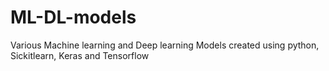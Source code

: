 # ML-DL-models
Various Machine learning and Deep learning Models created using python, Sickitlearn, Keras and Tensorflow
